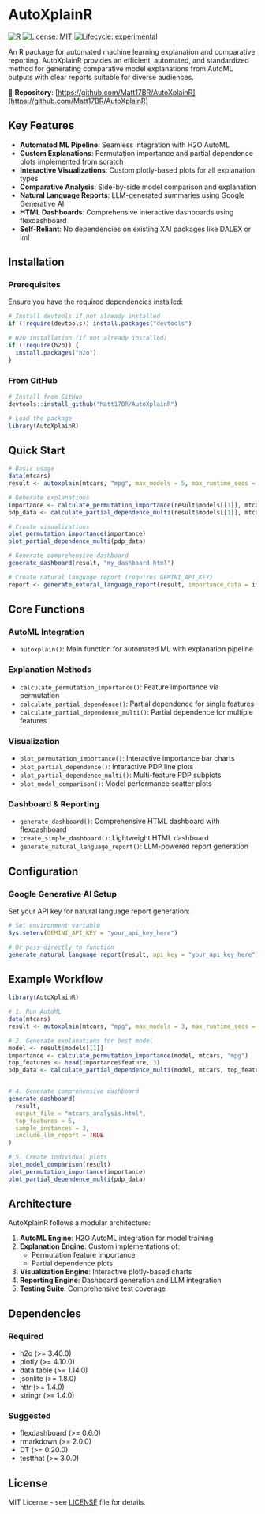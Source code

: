 # AutoXplainR

[![R](https://img.shields.io/badge/R-%3E%3D4.0.0-blue.svg)](https://www.r-project.org/)
[![License: MIT](https://img.shields.io/badge/License-MIT-yellow.svg)](https://opensource.org/licenses/MIT)
[![Lifecycle: experimental](https://img.shields.io/badge/lifecycle-experimental-orange.svg)](https://lifecycle.r-lib.org/articles/stages.html#experimental)

An R package for automated machine learning explanation and comparative reporting. AutoXplainR provides an efficient, automated, and standardized method for generating comparative model explanations from AutoML outputs with clear reports suitable for diverse audiences.

🔗 **Repository**: [https://github.com/Matt17BR/AutoXplainR](https://github.com/Matt17BR/AutoXplainR)

## Key Features

- **Automated ML Pipeline**: Seamless integration with H2O AutoML
- **Custom Explanations**: Permutation importance and partial dependence plots implemented from scratch
- **Interactive Visualizations**: Custom plotly-based plots for all explanation types
- **Comparative Analysis**: Side-by-side model comparison and explanation
- **Natural Language Reports**: LLM-generated summaries using Google Generative AI
- **HTML Dashboards**: Comprehensive interactive dashboards using flexdashboard
- **Self-Reliant**: No dependencies on existing XAI packages like DALEX or iml

## Installation

### Prerequisites

Ensure you have the required dependencies installed:

```r
# Install devtools if not already installed
if (!require(devtools)) install.packages("devtools")

# H2O installation (if not already installed)
if (!require(h2o)) {
  install.packages("h2o")
}
```

### From GitHub

```r
# Install from GitHub
devtools::install_github("Matt17BR/AutoXplainR")

# Load the package
library(AutoXplainR)
```

## Quick Start

```r
# Basic usage
data(mtcars)
result <- autoxplain(mtcars, "mpg", max_models = 5, max_runtime_secs = 300)

# Generate explanations
importance <- calculate_permutation_importance(result$models[[1]], mtcars, "mpg")
pdp_data <- calculate_partial_dependence_multi(result$models[[1]], mtcars, c("wt", "hp"))

# Create visualizations
plot_permutation_importance(importance)
plot_partial_dependence_multi(pdp_data)

# Generate comprehensive dashboard
generate_dashboard(result, "my_dashboard.html")

# Create natural language report (requires GEMINI_API_KEY)
report <- generate_natural_language_report(result, importance_data = importance)
```

## Core Functions

### AutoML Integration
- `autoxplain()`: Main function for automated ML with explanation pipeline

### Explanation Methods
- `calculate_permutation_importance()`: Feature importance via permutation
- `calculate_partial_dependence()`: Partial dependence for single features
- `calculate_partial_dependence_multi()`: Partial dependence for multiple features

### Visualization
- `plot_permutation_importance()`: Interactive importance bar charts
- `plot_partial_dependence()`: Interactive PDP line plots
- `plot_partial_dependence_multi()`: Multi-feature PDP subplots
- `plot_model_comparison()`: Model performance scatter plots

### Dashboard & Reporting
- `generate_dashboard()`: Comprehensive HTML dashboard with flexdashboard
- `create_simple_dashboard()`: Lightweight HTML dashboard
- `generate_natural_language_report()`: LLM-powered report generation

## Configuration

### Google Generative AI Setup
Set your API key for natural language report generation:

```r
# Set environment variable
Sys.setenv(GEMINI_API_KEY = "your_api_key_here")

# Or pass directly to function
generate_natural_language_report(result, api_key = "your_api_key_here")
```

## Example Workflow

```r
library(AutoXplainR)

# 1. Run AutoML
data(mtcars)
result <- autoxplain(mtcars, "mpg", max_models = 3, max_runtime_secs = 180)

# 2. Generate explanations for best model
model <- result$models[[1]]
importance <- calculate_permutation_importance(model, mtcars, "mpg")
top_features <- head(importance$feature, 3)
pdp_data <- calculate_partial_dependence_multi(model, mtcars, top_features)


# 4. Generate comprehensive dashboard
generate_dashboard(
  result, 
  output_file = "mtcars_analysis.html",
  top_features = 5,
  sample_instances = 3,
  include_llm_report = TRUE
)

# 5. Create individual plots
plot_model_comparison(result)
plot_permutation_importance(importance)
plot_partial_dependence_multi(pdp_data)
```

## Architecture

AutoXplainR follows a modular architecture:

1. **AutoML Engine**: H2O AutoML integration for model training
2. **Explanation Engine**: Custom implementations of:
   - Permutation feature importance
   - Partial dependence plots
3. **Visualization Engine**: Interactive plotly-based charts
4. **Reporting Engine**: Dashboard generation and LLM integration
5. **Testing Suite**: Comprehensive test coverage

## Dependencies

### Required
- h2o (>= 3.40.0)
- plotly (>= 4.10.0) 
- data.table (>= 1.14.0)
- jsonlite (>= 1.8.0)
- httr (>= 1.4.0)
- stringr (>= 1.4.0)

### Suggested
- flexdashboard (>= 0.6.0)
- rmarkdown (>= 2.0.0)
- DT (>= 0.20.0)
- testthat (>= 3.0.0)


## License

MIT License - see [LICENSE](LICENSE) file for details.

